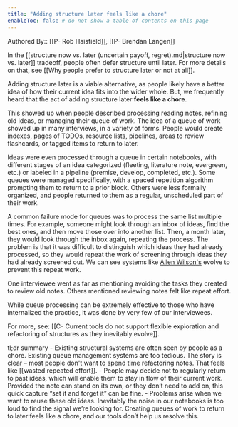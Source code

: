 ```yaml
---
title: "Adding structure later feels like a chore"
enableToc: false # do not show a table of contents on this page
---
```


Authored By:: [[P- Rob Haisfield]], [[P- Brendan Langen]]

In the [[structure now vs. later (uncertain payoff, regret).md|structure now vs. later]] tradeoff, people often defer structure until later. For more details on that, see [[Why people prefer to structure later or not at all]]. 

Adding structure later is a viable alternative, as people likely have a better idea of how their current idea fits into the wider whole. But, we frequently heard that the act of adding structure later **feels like a chore**. 

This showed up when people described processing reading notes, refining old ideas, or managing their queue of work. The idea of a queue of work showed up in many interviews, in a variety of forms.  People would create indexes, pages of TODOs, resource lists, pipelines, areas to review flashcards, or tagged items to return to later. 

Ideas were even processed through a queue in certain notebooks, with different stages of an idea categorized (fleeting, literature note, evergreen, etc.) or labeled in a pipeline (premise, develop, completed, etc.).  Some queues were managed specifically, with a spaced repetition algorithm prompting them to return to a prior block.  Others were less formally organized, and people returned to them as a regular, unscheduled part of their work.

A common failure mode for queues was to process the same list multiple times.  For example, someone might look through an inbox of ideas, find the best ones, and then move those over into another list. Then, a month later, they would look through the inbox again, repeating the process.  The problem is that it was difficult to distinguish which ideas they had already processed, so they would repeat the work of screening through ideas they had already screened out. We can see systems like [Allen Wilson's](https://zettelkasten.de/posts/playing-zettelkasten-rpg-through-arbitrary-constraints/) evolve to prevent this repeat work.

One interviewee went as far as mentioning avoiding the tasks they created to review old notes. Others mentioned reviewing notes felt like repeat effort. 

While queue processing can be extremely effective to those who have internalized the practice, it was done by very few of our interviewees.

For more, see: [[C- Current tools do not support flexible exploration and refactoring of structures as they inevitably evolve]]. 

tl;dr summary
	- Existing structural systems are often seen by people as a chore. Existing queue management systems are too tedious. The story is clear – most people don't want to spend time refactoring notes. That feels like [[wasted repeated effort]].
	- People may decide not to regularly return to past ideas, which will enable them to stay in flow of their current work. Provided the note can stand on its own, or they don’t need to add on, this quick capture “set it and forget it” can be fine. 
	- Problems arise when we want to reuse these old ideas. Inevitably the noise in our notebooks is too loud to find the signal we’re looking for. Creating queues of work to return to later feels like a chore, and our tools don’t help us resolve this.


